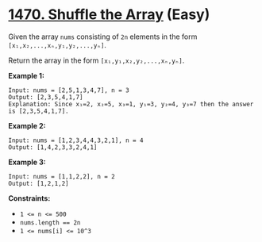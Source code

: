 # [1470. Shuffle the Array][link] (Easy)

[link]: https://leetcode.com/problems/shuffle-the-array/

Given the array `nums` consisting of `2n` elements in the form `[x₁,x₂,...,xₙ,y₁,y₂,...,yₙ]`.

Return the array in the form `[x₁,y₁,x₂,y₂,...,xₙ,yₙ]`.

**Example 1:**

```
Input: nums = [2,5,1,3,4,7], n = 3
Output: [2,3,5,4,1,7]
Explanation: Since x₁=2, x₂=5, x₃=1, y₁=3, y₂=4, y₃=7 then the answer is [2,3,5,4,1,7].
```

**Example 2:**

```
Input: nums = [1,2,3,4,4,3,2,1], n = 4
Output: [1,4,2,3,3,2,4,1]
```

**Example 3:**

```
Input: nums = [1,1,2,2], n = 2
Output: [1,2,1,2]
```

**Constraints:**

- `1 <= n <= 500`
- `nums.length == 2n`
- `1 <= nums[i] <= 10^3`
